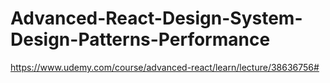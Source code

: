 # Advanced-React-Design-System-Design-Patterns-Performance

https://www.udemy.com/course/advanced-react/learn/lecture/38636756#

